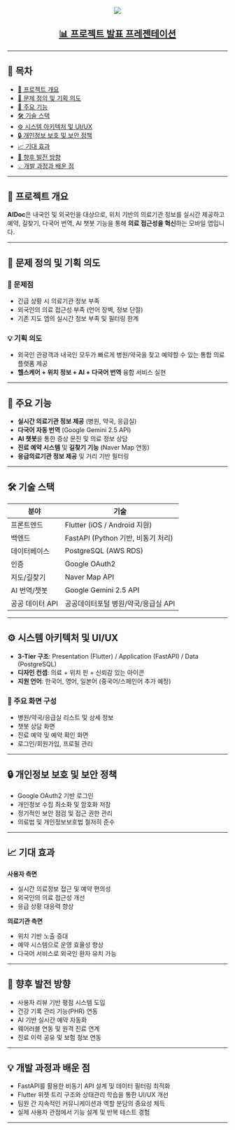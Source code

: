 <p align="center">
  <img src="https://capsule-render.vercel.app/api?type=waving&color=auto&height=300&section=header&text=AIDOC - 에이닥&desc=위치기반%20의료정보%20서비스%20앱&fontSize=45&animation=fadeIn&fontAlignY=38&descAlignY=70&descAlign=62"/>
</p>

<h2 align="center">
  <a href="https://docs.google.com/presentation/d/11bmyAXGamzG9ASpGTUpu6ezx78wA_Nr8/edit?usp=sharing">📊 프로젝트 발표 프레젠테이션</a>
</h2>

---

## 📑 목차

- [📌 프로젝트 개요](#-프로젝트-개요)
- [🚨 문제 정의 및 기획 의도](#-문제-정의-및-기획-의도)
- [🎯 주요 기능](#-주요-기능)
- [🛠️ 기술 스택](#️-기술-스택)
- [⚙️ 시스템 아키텍처 및 UI/UX](#-시스템-아키텍처-및-uiux)
- [🔒 개인정보 보호 및 보안 정책](#-개인정보-보호-및-보안-정책)
- [📈 기대 효과](#-기대-효과)
- [🧭 향후 발전 방향](#-향후-발전-방향)
- [💡 개발 과정과 배운 점](#-개발-과정과-배운-점)

---

## 📌 프로젝트 개요

**AIDoc**은 내국인 및 외국인을 대상으로, 위치 기반의 의료기관 정보를 실시간 제공하고 예약, 길찾기, 다국어 번역, AI 챗봇 기능을 통해 **의료 접근성을 혁신**하는 모바일 앱입니다.

---

## 🚨 문제 정의 및 기획 의도

### 📍 문제점
- 긴급 상황 시 의료기관 정보 부족
- 외국인의 의료 접근성 부족 (언어 장벽, 정보 단절)
- 기존 지도 앱의 실시간 정보 부족 및 필터링 한계

### 💡 기획 의도
- 외국인 관광객과 내국인 모두가 빠르게 병원/약국을 찾고 예약할 수 있는 통합 의료 플랫폼 제공
- **헬스케어 + 위치 정보 + AI + 다국어 번역** 융합 서비스 실현

---

## 🎯 주요 기능

- **실시간 의료기관 정보 제공** (병원, 약국, 응급실)
- **다국어 자동 번역** (Google Gemini 2.5 API)
- **AI 챗봇**을 통한 증상 문진 및 의료 정보 상담
- **진료 예약 시스템** 및 **길찾기 기능** (Naver Map 연동)
- **응급의료기관 정보 제공** 및 거리 기반 필터링

---

## 🛠️ 기술 스택

| 분야            | 기술 |
|----------------|------|
| 프론트엔드     | Flutter (iOS / Android 지원) |
| 백엔드         | FastAPI (Python 기반, 비동기 처리) |
| 데이터베이스   | PostgreSQL (AWS RDS) |
| 인증           | Google OAuth2 |
| 지도/길찾기    | Naver Map API |
| AI 번역/챗봇    | Google Gemini 2.5 API |
| 공공 데이터 API | 공공데이터포털 병원/약국/응급실 API |

---

## ⚙️ 시스템 아키텍처 및 UI/UX

- **3-Tier 구조**: Presentation (Flutter) / Application (FastAPI) / Data (PostgreSQL)
- **디자인 컨셉**: 의료 + 위치 핀 + 신뢰감 있는 아이콘
- **지원 언어**: 한국어, 영어, 일본어 (중국어/스페인어 추가 예정)

### 📱 주요 화면 구성
- 병원/약국/응급실 리스트 및 상세 정보
- 챗봇 상담 화면
- 진료 예약 및 예약 확인 화면
- 로그인/회원가입, 프로필 관리

---

## 🔒 개인정보 보호 및 보안 정책

- Google OAuth2 기반 로그인
- 개인정보 수집 최소화 및 암호화 저장
- 정기적인 보안 점검 및 접근 권한 관리
- 의료법 및 개인정보보호법 철저히 준수

---

## 📈 기대 효과

**사용자 측면**
- 실시간 의료정보 접근 및 예약 편의성
- 외국인의 의료 접근성 개선
- 응급 상황 대응력 향상

**의료기관 측면**
- 위치 기반 노출 증대
- 예약 시스템으로 운영 효율성 향상
- 다국어 서비스로 외국인 환자 유치 가능

---

## 🧭 향후 발전 방향

- 사용자 리뷰 기반 평점 시스템 도입
- 건강 기록 관리 기능(PHR) 연동
- AI 기반 실시간 예약 자동화
- 웨어러블 연동 및 원격 진료 연계
- 진료 이력 공유 및 보험 정보 연동

---

## 💡 개발 과정과 배운 점

- FastAPI를 활용한 비동기 API 설계 및 데이터 필터링 최적화
- Flutter 위젯 트리 구조와 상태관리 학습을 통한 UI/UX 개선
- 팀원 간 지속적인 커뮤니케이션과 역할 분담의 중요성 체득
- 실제 사용자 관점에서 기능 설계 및 반복 테스트 경험

---

